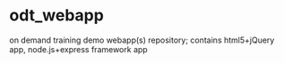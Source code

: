 # odt_webapp
on demand training demo webapp(s) repository; contains html5+jQuery app, node.js+express framework app
